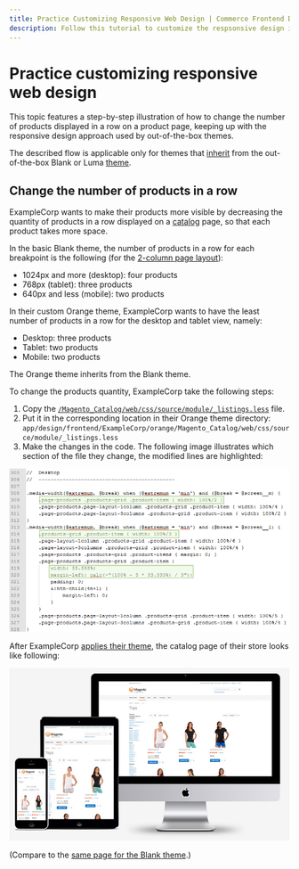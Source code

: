 ```yaml
---
title: Practice Customizing Responsive Web Design | Commerce Frontend Development
description: Follow this tutorial to customize the respsonsive design in an Adobe Commerce or Magento Open Source theme.
---
```


# Practice customizing responsive web design

This topic features a step-by-step illustration of how to change the number of products displayed in a row on a product page, keeping up with the responsive design approach used by out-of-the-box themes.

The described flow is applicable only for themes that [inherit](../themes/inheritance.md) from the out-of-the-box Blank or Luma [theme](https://glossary.magento.com/theme).

## Change the number of products in a row

ExampleCorp wants to make their products more visible by decreasing the quantity of products in a row displayed on a [catalog](https://glossary.magento.com/catalog) page, so that each product takes more space.

In the basic Blank theme, the number of products in a row for each breakpoint is the following (for the [2-column page layout](../layouts/types.md#page-layout)):

-  1024px and more (desktop): four products
-  768px (tablet): three products
-  640px and less (mobile): two products

In their custom Orange theme, ExampleCorp wants to have the least number of products in a row for the desktop and tablet view, namely:

-  Desktop: three products
-  Tablet: two products
-  Mobile: two products

The Orange theme inherits from the Blank theme.

To change the products quantity, ExampleCorp take the following steps:

1. Copy the [`/Magento_Catalog/web/css/source/module/_listings.less`] file.
1. Put it in the corresponding location in their Orange theme directory: `app/design/frontend/ExampleCorp/orange/Magento_Catalog/web/css/source/module/_listings.less`
1. Make the changes in the code. The following image illustrates which section of the file they change, the modified lines are highlighted:

![responsive practice 1](../../_images/frontend/rwd_pract1.png)

After ExampleCorp [applies their theme](../themes/apply-storefront.md), the catalog page of their store looks like following:

![responsive practice 2](../../_images/frontend/rwd_practice.jpg)

(Compare to the [same page for the Blank theme](mobile.md).)

[`/Magento_Catalog/web/css/source/module/_listings.less`]: https://github.com/magento/magento2/blob/2.4/app/design/frontend/Magento/blank/Magento_Catalog/web/css/source/module/_listings.less
